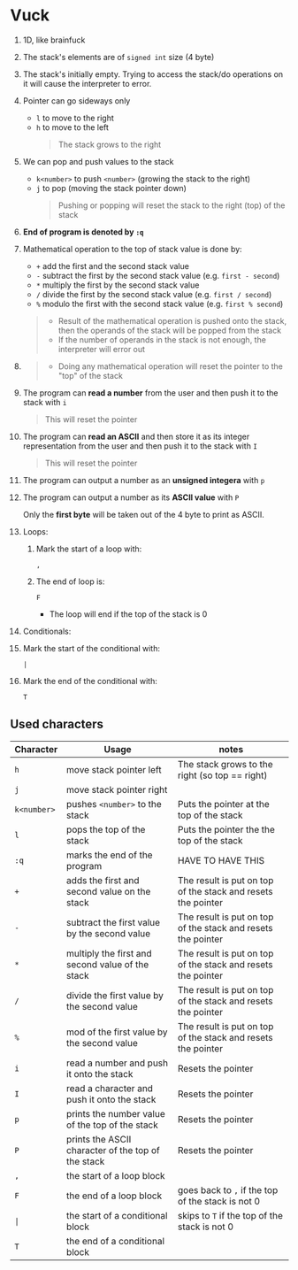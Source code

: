 # Vuck

1. 1D, like brainfuck
1. The stack's elements are of `signed int` size (4 byte)
1. The stack's initially empty. Trying to access the stack/do operations on it will cause the
   interpreter to error.
1. Pointer can go sideways only
   - `l` to move to the right
   - `h` to move to the left
     > The stack grows to the right
1. We can pop and push values to the stack
   - `k<number>` to push `<number>` (growing the stack to the right)
   - `j` to pop (moving the stack pointer down)
     > Pushing or popping will reset the stack to the right (top) of the stack
1. **End of program is denoted by `:q`**
1. Mathematical operation to the top of stack value is done by:

   - `+` add the first and the second stack value
   - `-` subtract the first by the second stack value (e.g. `first - second`)
   - `*` multiply the first by the second stack value
   - `/` divide the first by the second stack value (e.g. `first / second`)
   - `%` modulo the first with the second stack value (e.g. `first % second`)

   > - Result of the mathematical operation is pushed onto the stack, then the operands of
   >   the stack will be popped from the stack
   > - If the number of operands in the stack is not enough, the interpreter will error out

1. > - Doing any mathematical operation will reset the pointer to the "top" of the stack

1. The program can **read a number** from the user and then push it to the stack
   with `i`
   > This will reset the pointer
1. The program can **read an ASCII** and then store it as its integer representation
   from the user and then push it to the stack with `I`
   > This will reset the pointer
1. The program can output a number as an **unsigned integera** with `p`
1. The program can output a number as its **ASCII value** with `P`

   Only the **first byte** will be taken out of the 4 byte to print as ASCII.

1. Loops:

   1. Mark the start of a loop with:
      ```
      ,
      ```
   2. The end of loop is:
      ```
      F
      ```
      - The loop will end if the top of the stack is 0

1. Conditionals:
1. Mark the start of the conditional with:
   ```
   |
   ```
1. Mark the end of the conditional with:

   ```
   T
   ```

## Used characters

| Character   | Usage                                              | notes                                                        |
| ----------- | -------------------------------------------------- | ------------------------------------------------------------ |
| `h`         | move stack pointer left                            | The stack grows to the right (so top == right)               |
| `j`         | move stack pointer right                           |                                                              |
| `k<number>` | pushes `<number>` to the stack                     | Puts the pointer at the top of the stack                     |
| `l`         | pops the top of the stack                          | Puts the pointer the the top of the stack                    |
| `:q`        | marks the end of the program                       | HAVE TO HAVE THIS                                            |
| `+`         | adds the first and second value on the stack       | The result is put on top of the stack and resets the pointer |
| `-`         | subtract the first value by the second value       | The result is put on top of the stack and resets the pointer |
| `*`         | multiply the first and second value of the stack   | The result is put on top of the stack and resets the pointer |
| `/`         | divide the first value by the second value         | The result is put on top of the stack and resets the pointer |
| `%`         | mod of the first value by the second value         | The result is put on top of the stack and resets the pointer |
| `i`         | read a number and push it onto the stack           | Resets the pointer                                           |
| `I`         | read a character and push it onto the stack        | Resets the pointer                                           |
| `p`         | prints the number value of the top of the stack    | Resets the pointer                                           |
| `P`         | prints the ASCII character of the top of the stack | Resets the pointer                                           |
| `,`         | the start of a loop block                          |                                                              |
| `F`         | the end of a loop block                            | goes back to `,` if the top of the stack is not 0            |
| `\|`        | the start of a conditional block                   | skips to `T` if the top of the stack is not 0                |
| `T`         | the end of a conditional block                     |                                                              |
